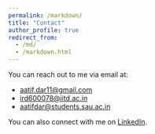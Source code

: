 ```yaml
---
permalink: /markdown/
title: "Contact"
author_profile: true
redirect_from: 
  - /md/
  - /markdown.html
---
```



You can reach out to me via email at:
- aatif.dar11@gmail.com
- ird600078@iitd.ac.in
- aatifdar@students.sau.ac.in

You can also connect with me on [LinkedIn](https://www.linkedin.com/in/aatif-nisar-dar-6906ab153/).
